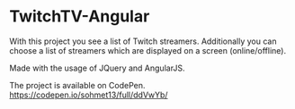 # TwitchTV-Angular
With this project you see a list of Twitch streamers. Additionally you can choose a list of streamers which are displayed on a screen (online/offline). 

Made with the usage of JQuery and AngularJS.

The project is available on CodePen.
https://codepen.io/sohmet13/full/ddVwYb/
